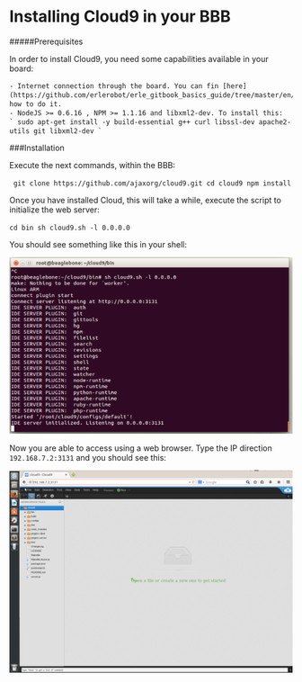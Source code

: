 # Installing Cloud9 in your BBB


#####Prerequisites

In order to install Cloud9, you need some capabilities available in your board:

	- Internet connection through the board. You can fin [here] (https://github.com/erlerobot/erle_gitbook_basics_guide/tree/master/en/ip_forward) how to do it.
	- NodeJS >= 0.6.16 , NPM >= 1.1.16 and libxml2-dev. To install this: 
	` sudo apt-get install -y build-essential g++ curl libssl-dev apache2-utils git libxml2-dev `
	
###Installation

Execute the next commands, within the BBB:

`  git clone https://github.com/ajaxorg/cloud9.git
	cd cloud9
	npm install `
	
Once you have installed Cloud, this will take a while, execute the script to initialize the web server:

` cd bin
  sh cloud9.sh -l 0.0.0.0 `
		
You should see something like this in your shell:

![Cloud9a](../erleimg/CLoud9running.PNG)

Now you are able to access using a web browser. Type the IP direction ` 192.168.7.2:3131 ` and you should see this:

![Cloud9](../erleimg/Cloud9Browser.PNG)